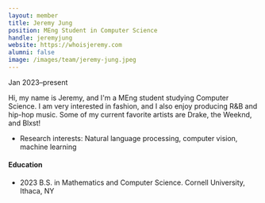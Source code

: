 ```yaml
---
layout: member
title: Jeremy Jung
position: MEng Student in Computer Science
handle: jeremyjung
website: https://whoisjeremy.com
alumni: false
image: /images/team/jeremy-jung.jpeg
---
```

Jan 2023–present

Hi, my name is Jeremy, and I'm a MEng student studying Computer Science. I am very interested in fashion, and I also enjoy producing R&B and hip-hop music. Some of my current favorite artists are Drake, the Weeknd, and Blxst!

* Research interests:
Natural language processing, computer vision, machine learning

#### Education 
* 2023 B.S. in Mathematics and Computer Science. Cornell University, Ithaca, NY
